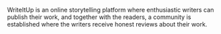 WriteItUp is an online storytelling platform where enthusiastic writers can publish their work, and together with the readers, a community is established where the writers receive honest reviews about their work.
